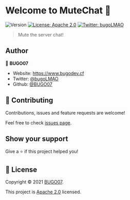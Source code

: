 # Welcome to MuteChat 👋
![Version](https://img.shields.io/badge/version-2.0-blue.svg?cacheSeconds=2592000)
[![License: Apache 2.0](https://img.shields.io/badge/License-Apache%202.0-yellow.svg)](https://www.apache.org/licenses/LICENSE-2.0)
[![Twitter: bugoLMAO](https://img.shields.io/twitter/follow/bugoLMAO.svg?style=social)](https://twitter.com/bugoLMAO)

> Mute the server chat!

## Author

👤 **BUGO07**

* Website: https://www.bugodev.cf
* Twitter: [@bugoLMAO](https://twitter.com/bugoLMAO)
* Github: [@BUGO07](https://github.com/BUGO07)

## 🤝 Contributing

Contributions, issues and feature requests are welcome!

Feel free to check [issues page](https://github.com/BUGO07/MuteChat/issues). 

## Show your support

Give a ⭐️ if this project helped you!


## 📝 License

Copyright © 2021 [BUGO07](https://github.com/BUGO07).

This project is [Apache 2.0](https://www.apache.org/licenses/LICENSE-2.0) licensed.